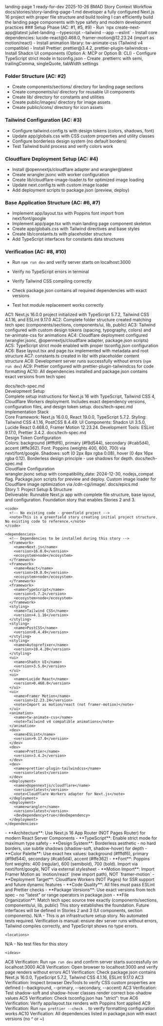 <story-context id="story-landing-page-1" v="1.0">
  <metadata>
    <epicId>landing-page</epicId>
    <storyId>1</storyId>
    <title>Project Setup & Structure</title>
    <status>ready-for-dev</status>
    <generatedAt>2025-10-26</generatedAt>
    <generator>BMAD Story Context Workflow</generator>
    <sourceStoryPath>docs/stories/story-landing-page-1.md</sourceStoryPath>
  </metadata>

  <story>
    <asA>developer</asA>
    <iWant>a fully configured Next.js 16 project with proper file structure and build tooling</iWant>
    <soThat>I can efficiently build the landing page components with type safety and modern development practices</soThat>
    <tasks>
### Setup Phase (AC: #1, #5, #9)
- Run `npx create-next-app@latest juliet-landing --typescript --tailwind --app --eslint`
- Install core dependencies: lucide-react@0.468.0, framer-motion@12.23.24 (import as motion/react)
- Install animation library: tw-animate-css (Tailwind v4 compatible)
- Install Prettier: prettier@3.4.2, prettier-plugin-tailwindcss
- Install Shadcn UI components (Option A: MCP or Option B: CLI)
- Configure TypeScript strict mode in tsconfig.json
- Create .prettierrc with semi, trailingComma, singleQuote, tabWidth settings

### Folder Structure (AC: #2)
- Create components/sections/ directory for landing page sections
- Create components/ui/ directory for reusable UI components
- Create lib/ directory for constants and utilities
- Create public/images/ directory for image assets
- Create public/icons/ directory for icon assets

### Tailwind Configuration (AC: #3)
- Configure tailwind.config.ts with design tokens (colors, shadows, font)
- Update app/globals.css with CSS custom properties and utility classes
- Configure borderless design system (no default borders)
- Test Tailwind build process and verify colors work

### Cloudflare Deployment Setup (AC: #4)
- Install @opennextjs/cloudflare adapter and wrangler@latest
- Create wrangler.jsonc with worker configuration
- Create lib/cloudflare-image-loader.ts for optimized image loading
- Update next.config.ts with custom image loader
- Add deployment scripts to package.json (preview, deploy)

### Base Application Structure (AC: #6, #7)
- Implement app/layout.tsx with Poppins font import from next/font/google
- Implement app/page.tsx with main landing page component skeleton
- Create app/globals.css with Tailwind directives and base styles
- Create lib/constants.ts with placeholder structure
- Add TypeScript interfaces for constants data structures

### Verification (AC: #8, #10)
- Run `npm run dev` and verify server starts on localhost:3000
- Verify no TypeScript errors in terminal
- Verify Tailwind CSS compiling correctly
- Check package.json contains all required dependencies with exact versions
- Test hot module replacement works correctly
    </tasks>
  </story>

  <acceptanceCriteria>
AC1: Next.js 16.0.0 project initialized with TypeScript 5.7.2, Tailwind CSS 4.1.16, and ESLint 9.17.0
AC2: Complete folder structure created matching tech spec (components/sections, components/ui, lib, public)
AC3: Tailwind configured with custom design tokens (spacing, typography, colors) and tw-animate-css for animations
AC4: Cloudflare deployment configured (wrangler.jsonc, @opennextjs/cloudflare adapter, package.json scripts)
AC5: TypeScript strict mode enabled with proper tsconfig.json configuration
AC6: Base layout.tsx and page.tsx implemented with metadata and root structure
AC7: constants.ts created in lib/ with placeholder content structure
AC8: Development server runs successfully without errors (`npm run dev`)
AC9: Prettier configured with prettier-plugin-tailwindcss for code formatting
AC10: All dependencies installed and package.json contains exact versions from tech spec
  </acceptanceCriteria>

  <artifacts>
    <docs>
      <doc>
        <path>docs/tech-spec.md</path>
        <title>juliet-landing - Technical Specification</title>
        <section>Development Setup</section>
        <snippet>Complete setup instructions for Next.js 16 with TypeScript, Tailwind CSS 4, Cloudflare Workers deployment. Includes exact dependency versions, configuration files, and design token setup.</snippet>
      </doc>
      <doc>
        <path>docs/tech-spec.md</path>
        <title>juliet-landing - Technical Specification</title>
        <section>Implementation Stack</section>
        <snippet>Core Framework: Next.js 16.0.0, React 19.0.0, TypeScript 5.7.2. Styling: Tailwind CSS 4.1.16, PostCSS 8.4.49. UI Components: Shadcn UI 3.5.0, Lucide React 0.468.0, Framer Motion 12.23.24. Development Tools: ESLint 9.17.0, Prettier 3.4.2.</snippet>
      </doc>
      <doc>
        <path>docs/tech-spec.md</path>
        <title>juliet-landing - Technical Specification</title>
        <section>Design Token Configuration</section>
        <snippet>Colors: background (#fffdf6), primary (#f9d544), secondary (#cab5d4), accent (#ffe362). Font: Poppins (weights 400, 600, 700) via next/font/google. Shadows: soft (0 2px 8px rgba 0.08), hover (0 4px 16px rgba 0.12). Borderless design principle - use shadows for depth.</snippet>
      </doc>
      <doc>
        <path>docs/tech-spec.md</path>
        <title>juliet-landing - Technical Specification</title>
        <section>Cloudflare Configuration</section>
        <snippet>wrangler.jsonc setup with compatibility_date: 2024-12-30, nodejs_compat flag. Package.json scripts for preview and deploy. Custom image loader for Cloudflare image optimization via /cdn-cgi/image/.</snippet>
      </doc>
      <doc>
        <path>docs/epics.md</path>
        <title>juliet-landing - Epic Breakdown</title>
        <section>Story 1: Project Setup & Structure</section>
        <snippet>Deliverable: Runnable Next.js app with complete file structure, base layout, and configuration. Foundation story that enables Stories 2 and 3.</snippet>
      </doc>
    </docs>

    <code>
      <!-- No existing code - greenfield project -->
      <note>This is a greenfield story creating initial project structure. No existing code to reference.</note>
    </code>

    <dependencies>
      <!-- Dependencies to be installed during this story -->
      <framework>
        <name>Next.js</name>
        <version>16.0.0</version>
        <ecosystem>node</ecosystem>
      </framework>
      <framework>
        <name>React</name>
        <version>19.0.0</version>
        <ecosystem>node</ecosystem>
      </framework>
      <framework>
        <name>TypeScript</name>
        <version>5.7.2</version>
        <ecosystem>node</ecosystem>
      </framework>
      <styling>
        <name>Tailwind CSS</name>
        <version>4.1.16</version>
      </styling>
      <styling>
        <name>PostCSS</name>
        <version>8.4.49</version>
      </styling>
      <styling>
        <name>Autoprefixer</name>
        <version>10.4.20</version>
      </styling>
      <ui>
        <name>Shadcn UI</name>
        <version>3.5.0</version>
      </ui>
      <ui>
        <name>Lucide React</name>
        <version>0.468.0</version>
      </ui>
      <ui>
        <name>Framer Motion</name>
        <version>12.23.24</version>
        <note>Import as motion/react (not framer-motion)</note>
      </ui>
      <animation>
        <name>tw-animate-css</name>
        <note>Tailwind v4 compatible animations</note>
      </animation>
      <dev>
        <name>ESLint</name>
        <version>9.17.0</version>
      </dev>
      <dev>
        <name>Prettier</name>
        <version>3.4.2</version>
      </dev>
      <dev>
        <name>prettier-plugin-tailwindcss</name>
        <version>latest</version>
      </dev>
      <deployment>
        <name>@opennextjs/cloudflare</name>
        <version>latest</version>
        <note>Cloudflare Workers adapter for Next.js</note>
      </deployment>
      <deployment>
        <name>wrangler</name>
        <version>latest</version>
        <devDependency>true</devDependency>
      </deployment>
    </dependencies>
  </artifacts>

  <constraints>
- **Architecture**: Use Next.js 16 App Router (NOT Pages Router) for modern React Server Components
- **TypeScript**: Enable strict mode for maximum type safety
- **Design System**: Borderless aesthetic - no hard borders, use subtle shadows (shadow-soft, shadow-hover) for depth
- **Color Palette**: Use exact hex values: background (#fffdf6), primary (#f9d544), secondary (#cab5d4), accent (#ffe362)
- **Font**: Poppins font weights: 400 (regular), 600 (semibold), 700 (bold). Import via next/font/google, NOT via external stylesheet
- **Motion Import**: Import Framer Motion as `motion/react` (new import path), NOT `framer-motion`
- **Deployment Target**: Cloudflare Workers (NOT Pages) for SSR support and future dynamic features
- **Code Quality**: All files must pass ESLint and Prettier checks
- **Package Versions**: Use exact versions from tech spec - no "latest" or range operators in package.json
- **File Organization**: Match tech spec source tree exactly (components/sections, components/ui, lib, public)
  </constraints>

  <interfaces>
    <!-- No existing interfaces - this story creates the foundation -->
    <note>This story establishes the foundation. Future interfaces will be defined in Stories 2 and 3 (UI components, section components).</note>
  </interfaces>

  <tests>
    <standards>
N/A - This is an infrastructure setup story. No automated tests required. Verification is manual: ensure dev server runs without errors, Tailwind compiles correctly, and TypeScript shows no type errors.
    </standards>

    <locations>
N/A - No test files for this story
    </locations>

    <ideas>
AC8 Verification: Run `npm run dev` and confirm server starts successfully on localhost:3000
AC8 Verification: Open browser to localhost:3000 and verify page renders without errors
AC1 Verification: Check package.json contains Next.js 16.0.0, TypeScript 5.7.2, Tailwind CSS 4.1.16, ESLint 9.17.0
AC3 Verification: Inspect browser DevTools to verify CSS custom properties are defined (--background, --primary, --secondary, --accent)
AC3 Verification: Test shadow-soft and shadow-hover classes render correct box-shadow values
AC5 Verification: Check tsconfig.json has "strict": true
AC6 Verification: Verify app/layout.tsx renders with Poppins font applied
AC9 Verification: Run `npx prettier --check .` to verify formatting configuration works
AC10 Verification: All dependencies listed in package.json with exact versions (no ^ or ~)
    </ideas>
  </tests>
</story-context>
